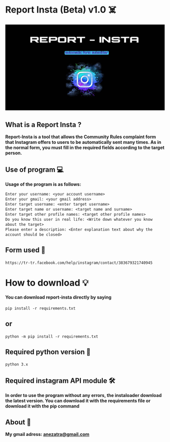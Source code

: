 # Report Insta (Beta) v1.0 ☠️
![banner image](https://github.com/anezatra/report-insta/blob/main/banner.jpg)
## What is a Report Insta ?
**Report-Insta is a tool that allows the Community Rules complaint form that Instagram offers to users to be automatically sent many times. As in the normal form, you must fill in the required fields according to the target person.**
## Use of program 💻
**Usage of the program is as follows:**
```
Enter your username: <your account username>
Enter your gmail: <your gmail address>
Enter target username: <enter target username>
Enter target name or username: <target name and surname>
Enter target other profile names: <target other profile names>
Do you know this user in real life: <Write down whatever you know about the target>
Please enter a description: <Enter explanation text about why the account should be closed>
```
## Form used 🧾
` https://tr-tr.facebook.com/help/instagram/contact/383679321740945 `
# How to download 💡
**You can download report-insta directly by saying** <br/><br/>
` pip install -r requirements.txt `
## or <br/>
` python -m pip install -r requirements.txt ` <br/>
## Required python version 📌
` python 3.x `
## Required instagram API module 🛠️
**In order to use the program without any errors, the instaloader download the latest version. You can download it with the requirements file or download it with the pip command**
## About 🚀
**My gmail adress: anezatra@gmail.com** <br/>
